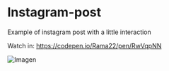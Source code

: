 # Instagram-post
 Example of instagram post with a little interaction

Watch in: https://codepen.io/Rama22/pen/RwVqpNN


![Imagen](https://user-images.githubusercontent.com/64865940/128620040-349f48df-de72-495d-9052-fb3e48136324.png)

